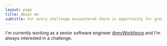 ```yaml
---
layout: page
title: About me
subtitle: For every challenge encountered there is opportunity for growth
---
```


I'm currently working as a senior software engineer @[myWorkforce](https://www.myworkforce.ai/landing/home) and I'm always interested in a challenge. 

